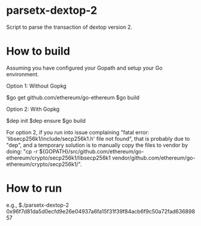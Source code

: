 # parsetx-dextop-2
Script to parse the transaction of dextop version 2.


# How to build
Assuming you have configured your Gopath and setup your Go environment.

Option 1: Without Gopkg

$go get github.com/ethereum/go-ethereum 
$go build

Option 2: With Gopkg

$dep init
$dep ensure
$go build

For option 2, if you run into issue complaining
"fatal error: 'libsecp256k1/include/secp256k1.h' file not found", that is probably due to "dep",
and a temporary solution is to manually copy the files to vendor by doing:
"cp -r ${GOPATH}/src/github.com/ethereum/go-ethereum/crypto/secp256k1/libsecp256k1 vendor/github.com/ethereum/go-ethereum/crypto/secp256k1/".

# How to run
e.g., $./parsetx-dextop-2 0x96f7d81da5d0ecfd9e26e04937a6fa15f31f39f84acb6f9c50a72fad63689857
